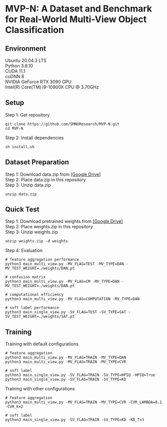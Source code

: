 # MVP-N: A Dataset and Benchmark for Real-World Multi-View Object Classification
## Environment
Ubuntu 20.04.3 LTS  
Python 3.8.10  
CUDA 11.1  
cuDNN 8  
NVIDIA GeForce RTX 3090 GPU  
Intel(R) Core(TM) i9-10900X CPU @ 3.70GHz  
## Setup
Step 1: Get repository  
```
git clone https://github.com/SMNUResearch/MVP-N.git
cd MVP-N
```
Step 2: Install dependencies  
```
sh install.sh
```
## Dataset Preparation
Step 1: Download data.zip from [[Google Drive]](https://drive.google.com/uc?export=download&id=1rbjFXLtXGYSsgFN2r9AZtWxOVHGF5jAS)  
Step 2: Place data.zip in this repository  
Step 3: Unzip data.zip  
```
unzip data.zip
```
## Quick Test
Step 1: Download pretrained weights from [[Google Drive]](https://drive.google.com/uc?export=download&id=1_SroOiy6Y-7OND93WLoa25q6GWjSSsTP)  
Step 2: Place weights.zip in this repository  
Step 3: Unzip weights.zip  
```
unzip weights.zip -d weights
```
Step 4: Evaluation
```
# feature aggregation performance
python3 main_multi_view.py -MV_FLAG=TEST -MV_TYPE=DAN -MV_TEST_WEIGHT=./weights/DAN.pt

# confusion matrix
python3 main_multi_view.py -MV_FLAG=CM -MV_TYPE=DAN -MV_TEST_WEIGHT=./weights/DAN.pt

# computational efficiency
python3 main_multi_view.py -MV_FLAG=COMPUTATION -MV_TYPE=DAN

# soft label performance
python3 main_single_view.py -SV_FLAG=TEST -SV_TYPE=SAT -SV_TEST_WEIGHT=./weights/SAT.pt
```
## Training
Training with default configurations
```
# feature aggregation
python3 main_multi_view.py -MV_FLAG=TRAIN -MV_TYPE=DAN
python3 main_multi_view.py -MV_FLAG=TRAIN -MV_TYPE=CVR

# soft label
python3 main_single_view.py -SV_FLAG=TRAIN -SV_TYPE=HPIQ -HPIQ=True
python3 main_single_view.py -SV_FLAG=TRAIN -SV_TYPE=KD
```
Training with other configurations
```
# feature aggregation
python3 main_multi_view.py -MV_FLAG=TRAIN -MV_TYPE=CVR -CVR_LAMBDA=0.1 -CVR_K=2

# soft label
python3 main_single_view.py -SV_FLAG=TRAIN -SV_TYPE=KD -KD_T=3
```

